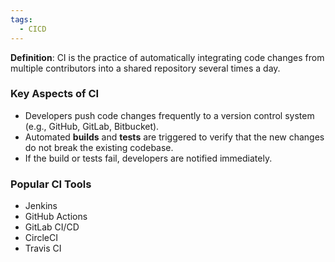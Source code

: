 ```yaml
---
tags:
  - CICD
---
```

**Definition**: CI is the practice of automatically integrating code changes from multiple contributors into a shared repository several times a day.
### **Key Aspects of CI**

- Developers push code changes frequently to a version control system (e.g., GitHub, GitLab, Bitbucket).
- Automated **builds** and **tests** are triggered to verify that the new changes do not break the existing codebase.
- If the build or tests fail, developers are notified immediately.
### **Popular CI Tools**

- Jenkins
- GitHub Actions
- GitLab CI/CD
- CircleCI
- Travis CI